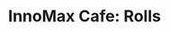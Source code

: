 ---
title: "InnoMax Cafe: Rolls"
template: default.hbs

categories:
  -
    name: Роллы и суши
    lists:
      -
        items:
          -
            name: Ролл "Филадельфия"
            weight: 240/50
            price: 259
            includes:
              - Сливочный сыр
              - Огурец
              - Авокадо
              - Лосось

          -
            name: Ролл "Хрустящий"
            weight: 240/50
            price: 259
            includes:
              - Сливочный сыр
              - Авокадо
              - Тигровая креветка
              - Чипсы
              - Лосось

          -
            name: Ролл "Сливочный лосось"
            weight: 240/50
            price: 259
            includes:
              - Сливочный сыр
              - Авокадо
              - Лосось
              - Кунжут
              - Лосось

          -
            name: Ролл "Сливочный угорь"
            weight: 240/50
            price: 259
            includes:
              - Сливочный сыр
              - Авокадо
              - Угорь
              - Кунжут
              - Лосось

          -
            name: Ролл "Сливочный с креветкой"
            weight: 235/50
            price: 259
            includes:
              - Сливочный сыр
              - Авокадо
              - Тигровая креветка
              - Кунжут
              - Лосось

          -
            name: Ролл "Хоккайдо"
            weight: 285/50
            price: 359
            includes:
              - Сливочный сыр
              - Огурец
              - Икра масаго
              - Тигровая креветка
              - Угорь
              - Соус унаги
              - Кунжут
              - Лосось

          -
            name: Ролл "Канада"
            weight: 280/50
            price: 319
            includes:
              - Сливочный сыр
              - Авокадо
              - Лосось
              - Угорь
              - Соус унаги
              - Кунжут
              - Лосось

          -
            name: Ролл "Калифорния с крабом"
            weight: 230/50
            price: 200
            includes:
              - Краб
              - Огурец
              - Авокадо
              - Соус яки
              - Икра масаго
              - Лосось

          -
            name: Ролл "Калифорния с угрем"
            weight: 230/50
            price: 239
            includes:
              - Сливочный сыр
              - Авокадо
              - Угорь
              - Икра масаго
              - Кунжут
              - Лосось

          -
            name: Ролл "Суммо"
            weight: 305/50
            price: 359
            includes:
              - Сливочный сыр
              - Авокадо
              - Тигровая креветка
              - Икра масаго
              - Угорь
              - Лосось
              - Соус унаги
              - Кунжут
              - Лосось

          -
            name: Ролл "Цезарь"
            weight: 203/50
            price: 180
            includes:
              - Лист салата
              - Томат
              - Куриное Филадельфия
              - Сыр "Моцарелла"
              - Соус Цезарь
              - Лосось

          -
            name: Ролл "Фристайл"
            weight: 245/50
            price: 279
            includes:
              - Сливочный сыр
              - Яблоко
              - Лосось
              - Икра масаго
              - Лосось

          -
            name: Ролл "Футомаки"
            weight: 310/50
            price: 339
            includes:
              - Сливочный сыр
              - Лосось
              - Угорь
              - Огурец
              - Авокадо
              - Икра масаго
              - Лосось

          -
            name: Ролл "Бостон"
            weight: 260/50
            price: 269
            includes:
              - Сливочный сыр
              - Огурец
              - Болгарский перец
              - Сельдерей
              - Угорь
              - Лосось
              - Лосось

          -
            name: Ролл "Аляска"
            weight: 240/50
            price: 239
            includes:
              - Лосось
              - Огурец
              - Краб
              - Майонез
              - Авокадо
              - Икра масаго
              - Кунжут
              - Лосось

          -
            name: Ролл "Фреш"
            weight: 235/50
            price: 249
            includes:
              - Сливочный сыр
              - Куриное филе
              - Угорь
              - Томат
              - Укроп
              - Огурец
              - Лосось

          -
            name: Ролл "Инь Янь"
            weight: 255/50
            price: 279
            includes:
              - Сливочный сыр
              - Угорь
              - Лосось
              - Тигровая креветка
              - Огурец
              - Соус унаги
              - Лосось

          -
            name: Ролл "Асахи"
            weight: 290/50
            price: 279
            includes:
              - Сливочный сыр
              - Угорь
              - Краб
              - Соус унаги
              - Кунжут
              - Лосось

          -
            name: Ролл "Бекон"
            weight: 230/50
            price: 180
            includes:
              - Сыр "Моцарелла"
              - Болгарский перец
              - Зеленый лук
              - Лист салата
              - Майонез
              - Бекон
              - Лосось

          -
            name: Ролл "Черри"
            weight: 265/50
            price: 249
            includes:
              - Куриное филе
              - Угорь
              - Икра масаго
              - Зеленый лук
              - Майонез
              - Томаты черри
              - Лосось

          -
            name: Ролл "Бангкок"
            weight: 240/50
            price: 259
            includes:
              - Сливочный сыр
              - Лосось
              - Огурец
              - Лист салата
              - Икра масаго
              - Кунжут
              - Лосось

          -
            name: Ролл "Моцарелла Эби"
            weight: 250/50
            price: 249
            includes:
              - Тигровая креветка
              - Куриное филе
              - Горчица
              - Сыр "Моцарелла"
---